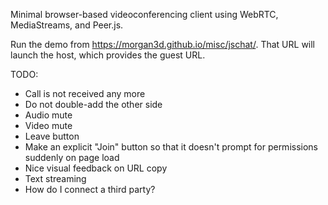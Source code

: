 Minimal browser-based videoconferencing client using WebRTC,
MediaStreams, and Peer.js.

Run the demo from https://morgan3d.github.io/misc/jschat/. That URL
will launch the host, which provides the guest URL.


TODO:

- Call is not received any more
- Do not double-add the other side
- Audio mute
- Video mute
- Leave button
- Make an explicit "Join" button so that it doesn't prompt for permissions suddenly on page load
- Nice visual feedback on URL copy
- Text streaming
- How do I connect a third party?

